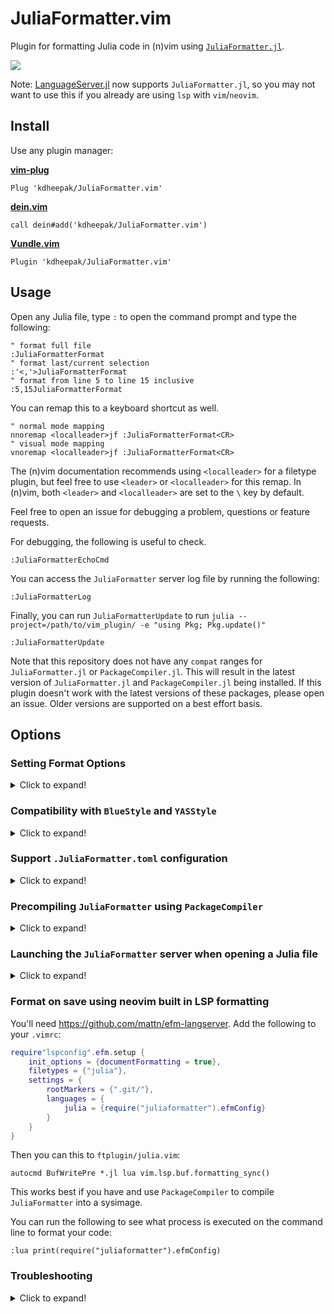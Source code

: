 # JuliaFormatter.vim

Plugin for formatting Julia code in (n)vim using [`JuliaFormatter.jl`](https://github.com/domluna/JuliaFormatter.jl).

![](https://user-images.githubusercontent.com/1813121/72941091-0b146300-3d68-11ea-9c95-75ec979caf6e.gif)

Note: [LanguageServer.jl](https://github.com/julia-vscode/LanguageServer.jl) now supports `JuliaFormatter.jl`, so you may not want to use this if you already are using `lsp` with `vim`/`neovim`.

## Install

Use any plugin manager:

**[vim-plug](https://github.com/junegunn/vim-plug)**

```vim
Plug 'kdheepak/JuliaFormatter.vim'
```

**[dein.vim](https://github.com/Shougo/dein.vim)**

```vim
call dein#add('kdheepak/JuliaFormatter.vim')
```

**[Vundle.vim](https://github.com/junegunn/vim-plug)**

```vim
Plugin 'kdheepak/JuliaFormatter.vim'
```

## Usage

Open any Julia file, type `:` to open the command prompt and type the following:

```vim
" format full file
:JuliaFormatterFormat
" format last/current selection
:'<,'>JuliaFormatterFormat
" format from line 5 to line 15 inclusive
:5,15JuliaFormatterFormat
```

You can remap this to a keyboard shortcut as well.

```vim
" normal mode mapping
nnoremap <localleader>jf :JuliaFormatterFormat<CR>
" visual mode mapping
vnoremap <localleader>jf :JuliaFormatterFormat<CR>
```

The (n)vim documentation recommends using `<localleader>` for a filetype plugin, but feel free to use `<leader>` or `<localleader>` for this remap.
In (n)vim, both `<leader>` and `<localleader>` are set to the `\` key by default.

<!-- If you wish to format the file on save, you can add the following to your `.vimrc` file: -->

<!-- ```vim -->
<!-- autocmd FileType julia -->
<!--     \ autocmd BufWriteCmd <buffer> :JuliaFormatterFormat<CR> -->
<!-- ``` -->

Feel free to open an issue for debugging a problem, questions or feature requests.

For debugging, the following is useful to check.

```vim
:JuliaFormatterEchoCmd
```

You can access the `JuliaFormatter` server log file by running the following:

```vim
:JuliaFormatterLog
```

Finally, you can run `JuliaFormatterUpdate` to run `julia --project=/path/to/vim_plugin/ -e "using Pkg; Pkg.update()"`

```vim
:JuliaFormatterUpdate
```

Note that this repository does not have any `compat` ranges for `JuliaFormatter.jl` or `PackageCompiler.jl`.
This will result in the latest version of `JuliaFormatter.jl` and `PackageCompiler.jl` being installed.
If this plugin doesn't work with the latest versions of these packages, please open an issue.
Older versions are supported on a best effort basis.

## Options

### Setting Format Options

<details>

<summary> Click to expand! </summary>

To modify the formatting options can be modified by setting `g:JuliaFormatter_options` in your `vimrc`. An example of this is:

```vim
let g:JuliaFormatter_options = {
        \ 'indent'                    : 4,
        \ 'margin'                    : 92,
        \ 'always_for_in'             : v:false,
        \ 'whitespace_typedefs'       : v:false,
        \ 'whitespace_ops_in_indices' : v:true,
        \ }
```

This translates to a call to:

```julia
JuliaFormatter.format_text(vim_text_selection_or_buffer, indent = 4, margin = 92; always_for_in = true, whitespace_typedef = false, whitespace_ops_in_indices = true)
```

See full list of options over on the [JuliaFormatter API documentation](https://domluna.github.io/JuliaFormatter.jl/stable/api/#JuliaFormatter.format_file-Tuple{AbstractString}).

</details>

### Compatibility with `BlueStyle` and `YASStyle`

<details>

<summary> Click to expand! </summary>

`JuliaFormatter.vim` enables compatibility with [BlueStyle](https://github.com/invenia/BlueStyle) and [YAS](https://github.com/jrevels/YASGuide).

Here is how to configure (n)vim for `BlueStyle` or `YAS`:

1. Install [`JuliaFormatter.vim`](#install)

2. Add the following to your `vimrc` to follow the `BlueStyle` standard:

   ```vim
   let g:JuliaFormatter_options = {
           \ 'style' : 'blue',
           \ }
   ```

   This translates to a call to:

   ```julia
   style = BlueStyle()
   JuliaFormatter.format_text(vim_text_selection_or_buffer, style = style)
   ```

   OR

   Add the following to your `vimrc` to follow the `YAS` standard:

   ```vim
   let g:JuliaFormatter_options = {
           \ 'style' : 'yas',
           \ }
   ```

   This translates to a call to:

   ```julia
   style = YASStyle()
   JuliaFormatter.format_text(vim_text_selection_or_buffer, style = style)
   ```

3. (_Optional_) Create a file in the path `~/.vim/after/ftplugin/julia.vim` and add to the julia.vim file the following:

   ```vim
   " ~/.vim/after/ftplugin/julia.vim
   setlocal expandtab       " Replace tabs with spaces.
   setlocal textwidth=92    " Limit lines according to Julia's CONTRIBUTING guidelines.
   setlocal colorcolumn+=1  " Highlight first column beyond the line limit.
   ```

</details>

### Support `.JuliaFormatter.toml` configuration

<details>

<summary> Click to expand! </summary>

When `:JuliaFormatterFormat` is called, it will look for `.JuliaFormatter.toml` in the location of the file being formatted, and searching up the file tree until a config file is (or isn't) found.
When found, the configurations in the file will overwrite the options provided by `g:JuliaFormatter_options`.

See <https://domluna.github.io/JuliaFormatter.jl/stable/config/> for more information.

</details>

### Precompiling `JuliaFormatter` using `PackageCompiler`

<details>

<summary> Click to expand! </summary>

Using a custom system image can speedup the initialization time of the plugin.
This can be done using
[`PackageCompiler.jl`](https://github.com/JuliaLang/PackageCompiler.jl).

`PackageCompiler.jl` can be used with `JuliaFormatter.vim` by running the following:

```
$ cd /path/to/JuliaFormatter.vim/
$ julia --project scripts/packagecompiler.jl
```

This will create a Julia `sysimage` that is stored in `/path/to/JuliaFormatter.vim/scripts` folder.
You can type `:echo g:JuliaFormatter_root` in (n)vim to find where `/path/to/JuliaFormatter.vim/` is.
For more information check (n)vim documentation or consult your plugin manager documentation.

Then in your `vimrc` set:

```vim
let g:JuliaFormatter_use_sysimage=1
```

If you would like to use a sysimage that is located elsewhere, you can do so too.
Add the following to your `vimrc`:

```vim
let g:JuliaFormatter_use_sysimage=1
let g:JuliaFormatter_sysimage_path="/path/to/julia_sysimage.so"
```

</details>

### Launching the `JuliaFormatter` server when opening a Julia file

<details>

<summary> Click to expand! </summary>

By default, the `JuliaFormatter` server is only started the first time you call `:JuliaFormatterFormat`.
This means your first format will be slower than the remaining times for an open session of (n)vim.
`PackageCompiler.jl` compiles `JuliaFormatter.jl`, `JSON.jl` and other methods used for formatting Julia code
and this significantly speeds up the first call to `:JuliaFormatterFormat`.
Once the server is started, it is waiting for input on `stdin` and remaining calls will be fast.

Additionally, if you would like, you can start the server when you open a Julia file for the first time instead of when
you call `:JuliaFormatterFormat` for the first time.
Just add the following in your `vimrc`:

```vim
let g:JuliaFormatter_always_launch_server=1
```

</details>

### Format on save using neovim built in LSP formatting

You'll need https://github.com/mattn/efm-langserver. Add the following to your `.vimrc`:

```lua
require"lspconfig".efm.setup {
    init_options = {documentFormatting = true},
    filetypes = {"julia"},
    settings = {
        rootMarkers = {".git/"},
        languages = {
            julia = {require("juliaformatter").efmConfig}
        }
    }
}
```

Then you can this to `ftplugin/julia.vim`:

```vim
autocmd BufWritePre *.jl lua vim.lsp.buf.formatting_sync()
```

This works best if you have and use `PackageCompiler` to compile `JuliaFormatter` into a sysimage.

You can run the following to see what process is executed on the command line to format your code:

```vim
:lua print(require("juliaformatter").efmConfig)
```

### Troubleshooting

<details>

<summary> Click to expand! </summary>

See [`MINRC`](./tests/MINRC) before opening an issue.

</details>
